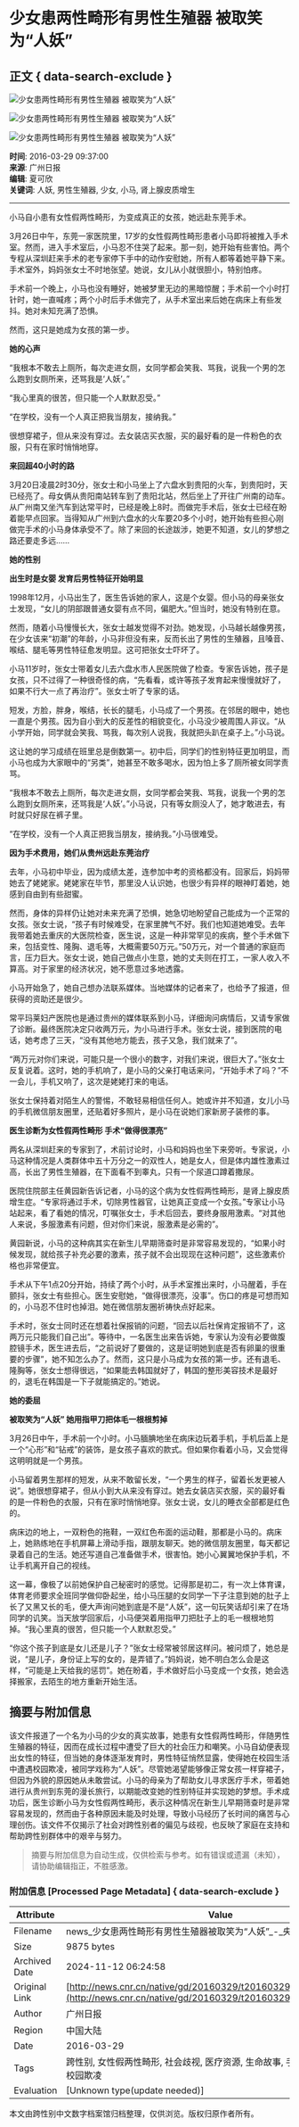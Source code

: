 # 少女患两性畸形有男性生殖器 被取笑为“人妖”

## 正文 { data-search-exclude }


![少女患两性畸形有男性生殖器 被取笑为“人妖”](./W020160329346572872352.jpg)

![少女患两性畸形有男性生殖器 被取笑为“人妖”](./W020160329346573048547.jpg)

![少女患两性畸形有男性生殖器 被取笑为“人妖”](./W020160329346573089687.jpg)

**时间**: 2016-03-29 09:37:00  
**来源**: 广州日报  
**编辑**: 夏可欣  
**关键词**: 人妖, 男性生殖器, 少女, 小马, 肾上腺皮质增生  

---

小马自小患有女性假两性畸形，为变成真正的女孩，她远赴东莞手术。

3月26日中午，东莞一家医院里，17岁的女性假两性畸形患者小马即将被推入手术室。然而，进入手术室后，小马忍不住哭了起来。那一刻，她开始有些害怕。两个专程从深圳赶来手术的老专家停下手中的动作安慰她，所有人都等着她平静下来。手术室外，妈妈张女士不时地张望。她说，女儿从小就很胆小，特别怕疼。

手术前一个晚上，小马也没有睡好，她被梦里无边的黑暗惊醒；手术前一个小时打针时，她一直喊疼；两个小时后手术做完了，从手术室出来后她在病床上有些发抖。她对未知充满了恐惧。

然而，这只是她成为女孩的第一步。

**她的心声**

“我根本不敢去上厕所，每次走进女厕，女同学都会笑我、骂我，说我一个男的怎么跑到女厕所来，还骂我是‘人妖’。”

“我心里真的很苦，但只能一个人默默忍受。”

“在学校，没有一个人真正把我当朋友，接纳我。”

很想穿裙子，但从来没有穿过。去女装店买衣服，买的最好看的是一件粉色的衣服，只有在家时悄悄地穿。

**来回超40小时的路**

3月20日凌晨2时30分，张女士和小马坐上了六盘水到贵阳的火车，到贵阳时，天已经亮了。母女俩从贵阳南站转车到了贵阳北站，然后坐上了开往广州南的动车。从广州南又坐汽车到达常平时，已经是晚上8时。而做完手术后，张女士已经在盼着能早点回家。当得知从广州到六盘水的火车要20多个小时，她开始有些担心刚做完手术的小马身体承受不了。除了来回的长途跋涉，她更不知道，女儿的梦想之路还要走多远……

**她的性别**

**出生时是女婴 发育后男性特征开始明显**

1998年12月，小马出生了，医生告诉她的家人，这是个女婴。但小马的母亲张女士发现，“女儿的阴部跟普通女婴有点不同，偏肥大。”但当时，她没有特别在意。

然而，随着小马慢慢长大，张女士越发觉得不对劲。她发现，小马越长越像男孩，在少女该来“初潮”的年龄，小马非但没有来，反而长出了男性的生殖器，且嗓音、喉结、腿毛等男性特征愈发明显。这可把张女士吓坏了。

小马11岁时，张女士带着女儿去六盘水市人民医院做了检查。专家告诉她，孩子是女孩，只不过得了一种很奇怪的病，“先看看，或许等孩子发育起来慢慢就好了，如果不行大一点了再治疗”。张女士听了专家的话。

短发，方脸，胖身，喉结，长长的腿毛，小马成了一个男孩。在邻居的眼中，她也一直是个男孩。因为自小到大的反差性的相貌变化，小马没少被周围人非议。“从小学开始，同学就会笑我、骂我，每次别人说我，我就把头趴在桌子上。”小马说。

这让她的学习成绩在班里总是倒数第一。初中后，同学们的性别特征更加明显，而小马也成为大家眼中的“另类”，她甚至不敢多喝水，因为怕上多了厕所被女同学责骂。

“我根本不敢去上厕所，每次走进女厕，女同学都会笑我、骂我，说我一个男的怎么跑到女厕所来，还骂我是‘人妖’。”小马说，只有等女厕没人了，她才敢进去，有时就只好尿在裤子里。

“在学校，没有一个人真正把我当朋友，接纳我。”小马很难受。

**因为手术费用，她们从贵州远赴东莞治疗**

去年，小马初中毕业，因为成绩太差，连参加中考的资格都没有。回家后，妈妈带她去了姥姥家。姥姥家在毕节，那里没人认识她，也很少有异样的眼神盯着她，她感到自由到有些甜蜜。

然而，身体的异样仍让她对未来充满了恐惧，她急切地盼望自己能成为一个正常的女孩。张女士说，“孩子有时候难受，在家里脾气不好。我们也知道她难受。去年我带着她去重庆的大医院检查，医生说，这是一种非常罕见的疾病，整个手术做下来，包括变性、隆胸、退毛等，大概需要50万元。”50万元，对一个普通的家庭而言，压力巨大。张女士说，她自己做点小生意，她的丈夫则在打工，一家人收入不算高。对于家里的经济状况，她不愿意过多地透露。

小马开始急了，她自己想办法联系媒体。当地媒体的记者来了，也给予了报道，但获得的资助还是很少。

常平玛莱妇产医院也是通过贵州的媒体联系到小马，详细询问病情后，又请专家做了诊断。最终医院决定只收两万元，为小马进行手术。张女士说，接到医院的电话，她考虑了三天，“没有其他地方能去，孩子又急，我们就来了”。

“两万元对你们来说，可能只是一个很小的数字，对我们来说，很巨大了。”张女士反复说着。这时，她的手机响了，是小马的父亲打电话来问，“开始手术了吗？”不一会儿，手机又响了，这次是姥姥打来的电话。

张女士保持着对陌生人的警惕，不敢轻易相信任何人。她或许并不知道，女儿小马的手机微信朋友圈里，还贴着好多照片，是小马在说她们家新房子装修的事。

**医生诊断为女性假两性畸形 手术“做得很漂亮”**

两名从深圳赶来的专家到了，术前讨论时，小马和妈妈也坐下来旁听。专家说，小马这种情况是人类群体中五十万分之一的双性人，她是女人，但是体内雄性激素过高，长出了男性生殖器，在下面看不到睾丸，只有一个尿道口蹲着撒尿。

医院住院部主任黄园新告诉记者，小马的这个病为女性假两性畸形，是肾上腺皮质增生症。“专家将通过手术，切除男性器官，让她真正变成一个女孩。”专家让小马站起来，看了看她的情况，叮嘱张女士，手术后回去，要终身服用激素。“对其他人来说，多服激素有问题，但对你们来说，服激素是必需的”。

黄园新说，小马的这种病其实在新生儿早期筛查时是非常容易发现的，“如果小时候发现，就给孩子补充必要的激素，孩子就不会出现现在这种问题”，这些激素价格也非常便宜。

手术从下午1点20分开始，持续了两个小时，从手术室推出来时，小马醒着，手在颤抖，张女士有些担心。医生安慰她，“做得很漂亮，没事”。伤口的疼是可想而知的，小马忍不住时也掉泪。她在微信朋友圈祈祷快点好起来。

手术时，张女士同时还在想着社保报销的问题，“回去以后社保肯定报销不了，这两万元只能我们自己出”。等待中，一名医生出来告诉她，专家认为没有必要做腹腔镜手术，医生进去后，“之前说好了要做的，这是证明她到底是否有卵巢的很重要的步骤”，她不知怎么办了。然而，这只是小马成为女孩的第一步。还有退毛、隆胸等，张女士想得很远，“如果能去韩国就好了，韩国的整形美容技术是最好的，退毛在韩国是一下子就能搞定的。”她说。

**她的委屈**

**被取笑为“人妖” 她用指甲刀把体毛一根根剪掉**

3月26日中午，手术前一个小时。小马腼腆地坐在病床边玩着手机，手机后盖上是一个“心形”和“钻戒”的装饰，是女孩子喜欢的款式。但如果你看着小马，又会觉得这明明就是一个男孩。

小马留着男生那样的短发，从来不敢留长发，“一个男生的样子，留着长发更被人说”。她很想穿裙子，但从小到大从来没有穿过。她去女装店买衣服，买的最好看的是一件粉色的衣服，只有在家时悄悄地穿。张女士说，女儿的睡衣全部都是红色的。

病床边的地上，一双粉色的拖鞋，一双红色布面的运动鞋，那都是小马的。病床上，她熟练地在手机屏幕上滑动手指，跟朋友聊天。她的微信朋友圈里，每天都记录着自己的生活。她还写道自己准备做手术，很害怕。她小心翼翼地保护手机，不让手机离开自己的视线。

这一幕，像极了以前她保护自己秘密时的感觉。记得那是初二，有一次上体育课，体育老师要求全班同学做仰卧起坐，给小马压腿的女同学一下子注意到她的肚子上长了又黑又长的毛，便大声询问她到底是不是“人妖”，这一句玩笑话却引来了在场同学的讥笑。当天放学回家后，小马便哭着用指甲刀把肚子上的毛一根根地剪掉。“我心里真的很苦，但只能一个人默默忍受。”

“你这个孩子到底是女儿还是儿子？”张女士经常被邻居这样问。被问烦了，她总是说，“是儿子，身份证上写的女的，是弄错了。”妈妈说，她不明白怎么会是这样，“可能是上天给我的惩罚”。她在盼着，手术做好后小马变成一个女孩，她会选择搬家，去陌生的地方重新开始生活。

## 摘要与附加信息

<!-- tcd_abstract -->
该文件报道了一个名为小马的少女的真实故事，她患有女性假两性畸形，伴随男性生殖器的特征，因而在成长过程中遭受了巨大的社会压力和嘲笑。小马自幼便表现出女性的特征，但当她的身体逐渐发育时，男性特征悄然显露，使得她在校园生活中遭遇校园欺凌，被同学戏称为“人妖”。尽管她渴望能够像正常女孩一样穿裙子，但因为外貌的原因她从未敢尝试。小马的母亲为了帮助女儿寻求医疗手术，带着她进行从贵州到东莞的漫长旅行，以期能改变她的性别特征并实现她的梦想。手术成功后，医生诊断小马为女性假两性畸形，表示这种情况在新生儿早期筛查时是非常容易发现的，然而由于各种原因未能及时处理，导致小马经历了长时间的痛苦与心理创伤。该文件不仅揭示了社会对跨性别者的偏见与歧视，也反映了家庭在支持和帮助跨性别群体中的艰辛与努力。
<!-- tcd_abstract_end -->

> 摘要与附加信息为自动生成，仅供检索与参考。如有错误或遗漏（未知），请协助编辑指正，不胜感激。

### 附加信息 [Processed Page Metadata] { data-search-exclude }

| Attribute       | Value                                  |
|-----------------|----------------------------------------|
| Filename        | news_少女患两性畸形有男性生殖器被取笑为“人妖”_-_央广网.md                             |
| Size            | 9875 bytes                           |
| Archived Date   | 2024-11-12 06:24:58                             |
| Original Link   | [http://news.cnr.cn/native/gd/20160329/t20160329_521735426.shtml](http://news.cnr.cn/native/gd/20160329/t20160329_521735426.shtml)                       |
| Author          | 广州日报                               |
| Region          | 中国大陆                               |
| Date            | 2016-03-29                                 |
| Tags            | 跨性别, 女性假两性畸形, 社会歧视, 医疗资源, 生命故事, 手术经历, 家庭支持, 校园欺凌                                 |
| Evaluation            | [Unknown type(update needed)]                                 |
<!-- tcd_table_end -->

本文由跨性别中文数字档案馆归档整理，仅供浏览。版权归原作者所有。

